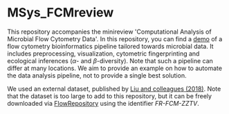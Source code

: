 # MSys_FCMreview

This repository accompanies the minireview 'Computational Analysis of Microbial Flow Cytometry Data'. In this repository, you can find a [demo](https://github.com/rprops/MSys_FCMreview/blob/master/Demo.html) of a flow cytometry bioinformatics pipeline tailored towards microbial data. It includes preprocessing, visualization, cytometric fingerprinting and ecological inferences ($\alpha$- and $\beta$-diversity). Note that such a pipeline can differ at many locations. We aim to provide an example on how to automate the data analysis pipeline, not to provide a single best solution. 

We used an external dataset, published by [Liu and colleagues (2018)](https://msphere.asm.org/content/3/1/e00564-17). Note that the dataset is too large to add to this repository, but it can be freely downloaded via [FlowRepository](http://flowrepository.org/) using the identifier _FR-FCM-ZZTV_. 
